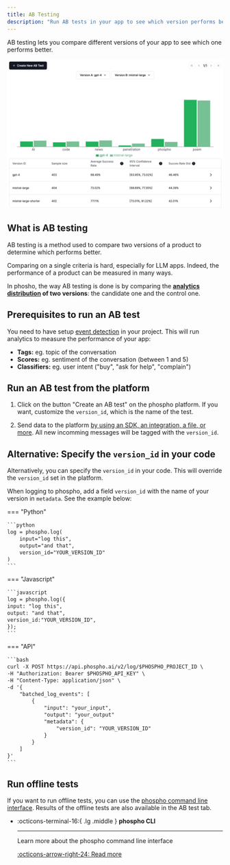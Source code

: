 ```yaml
---
title: AB Testing
description: "Run AB tests in your app to see which version performs better"
---
```


AB testing lets you compare different versions of your app to see which one performs better.

![AB tests](../images/explore/abtest.jpeg)

## What is AB testing

AB testing is a method used to compare two versions of a product to determine which performs better. 

Comparing on a single criteria is hard, especially for LLM apps. Indeed, the performance of a product can be measured in many ways.

In phosho, the way AB testing is done is by comparing the **[analytics distribution](/guides/events) of two versions**: the candidate one and the control one.

## Prerequisites to run an AB test

You need to have setup [event detection](/guides/events) in your project. This will run analytics to measure the performance of your app: 

- **Tags:** eg. topic of the conversation
- **Scores:** eg. sentiment of the conversation (between 1 and 5)
- **Classifiers:** eg. user intent ("buy", "ask for help", "complain")

## Run an AB test from the platform

1. Click on the button "Create an AB test" on the phospho platform. If you want, customize the `version_id`, which is the name of the test. 

2. Send data to the platform [by using an SDK, an integration, a file, or more](/getting-started). All new incomming messages will be tagged with the `version_id`. 

## Alternative: Specify the `version_id` in your code

Alternatively, you can specify the `version_id` in your code. This will override the `version_id` set in the platform.

When logging to phospho, add a field `version_id` with the name of your version in `metadata`. See the example below:

=== "Python"

    ```python
    log = phospho.log(
        input="log this",
        output="and that",
        version_id="YOUR_VERSION_ID"
    )
    ```

=== "Javascript"

    ```javascript
    log = phospho.log({
    input: "log this",
    output: "and that",
    version_id:"YOUR_VERSION_ID",
    });
    ```

=== "API"

    ```bash
    curl -X POST https://api.phospho.ai/v2/log/$PHOSPHO_PROJECT_ID \
    -H "Authorization: Bearer $PHOSPHO_API_KEY" \
    -H "Content-Type: application/json" \
    -d '{
        "batched_log_events": [
            {
                "input": "your_input",
                "output": "your_output"
                "metadata": {
                    "version_id": "YOUR_VERSION_ID"
                }
            }
        ]
    }'
    ```

## Run offline tests

If you want to run offline tests, you can use the [phospho command line interface](/cli). Results of the offline tests are also available in the AB test tab.

<div class="grid cards" markdown>

-   :octicons-terminal-16:{ .lg .middle } __phospho CLI__

    ---

    Learn more about the phospho command line interface

    [:octicons-arrow-right-24: Read more](#)

</div>
